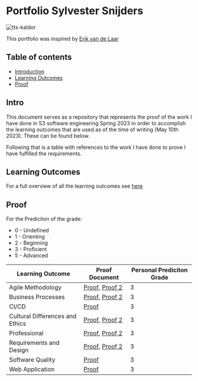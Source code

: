 # Portfolio Sylvester Snijders

![tts-kaldor](https://github.com/TotalTactician/Documentation/assets/39733159/876a765f-63df-452a-a86e-7ae00184709d)

This portfolio was inspired by [Erik van de Laar](https://github.com/tick-github/tick-documentation)

## Table of contents
- [Introduction](#intro)
- [Learning Outcomes](#learning-outcomes)
- [Proof](#proof)

## Intro
This document serves as a repository that represents the proof of the work I have done in S3 software engineering Spring 2023 in order to accomplish the learning outcomes that are used as of the time of writing (May 10th 2023). These can be found below. 

Following that is a table with references to the work I have done to prove I have fulfilled the requirements.
## Learning Outcomes
For a full overview of all the learning outcomes see [here](https://github.com/TotalTactician/Documentation/blob/main/learning-outcomes.md)
## Proof

For the Prediciton of the grade:
 - 0 - Undefined
 - 1 - Orienting
 - 2 - Beginning
 - 3 - Proficient
 - 5 - Advanced

| Learning Outcome | Proof Document | Personal Prediciton Grade |
| ---------------- | -------------- | ------------------------- |
| Agile Methodology | [Proof](https://github.com/TotalTactician/Documentation/blob/main/Proof/Sylvester/AgileMethod.md), [Proof 2](https://github.com/Null-Not-Found/DashBuddy-Documentation/blob/main/Learning%20Outcomes/Agile%20Method.md)| 3 |
| Business Processes | [Proof](https://github.com/TotalTactician/Documentation/blob/main/Proof/Sylvester/BusinessProcesses.md), [Proof 2](https://github.com/Null-Not-Found/DashBuddy-Documentation/blob/main/Learning%20Outcomes/Business%20processes.md) | 3 |
| CI/CD | [Proof](https://github.com/TotalTactician/Documentation/blob/main/Proof/Sylvester/CI-CD.md) | 3 |
| Cultural Differences and Ethics | [Proof](https://github.com/TotalTactician/Documentation/blob/main/Proof/Sylvester/Culture%26Ethics.md), [Proof 2](https://github.com/Null-Not-Found/DashBuddy-Documentation/blob/main/Learning%20Outcomes/Cultural%20differences%20and%20ethics.md) | 3 |
| Professional | [Proof](#portfolio-sylvester-snijders), [Proof 2](https://github.com/Null-Not-Found) | 3 |
| Requirements and Design | [Proof](https://github.com/TotalTactician/Documentation/blob/main/Proof/Sylvester/Requirements%26Design.md), [Proof 2](https://github.com/Null-Not-Found/DashBuddy-Documentation/blob/main/Learning%20Outcomes/Requirements%20and%20design.md) | 3 |
| Software Quality | [Proof](https://github.com/TotalTactician/Documentation/blob/main/Proof/Sylvester/SoftwareQuality.md) | 3 |
| Web Application | [Proof](https://github.com/TotalTactician/Documentation/blob/main/Proof/Sylvester/WebApplication.md) | 3 |
